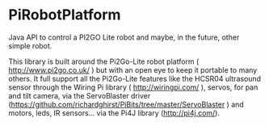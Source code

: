 # PiRobotPlatform
Java API to control a PI2GO Lite robot and maybe, in the future, other simple robot.

This library is built around the Pi2Go-Lite robot platform ( http://www.pi2go.co.uk/ ) but with an open eye to keep it portable to many others. 
It full support all the Pi2Go-Lite features like the HCSR04 ultrasound sensor through  the Wiring Pi library ( http://wiringpi.com/ ), servos, for pan and tilt camera, via the ServoBlaster driver (https://github.com/richardghirst/PiBits/tree/master/ServoBlaster ) and motors, leds, IR sensors… via the Pi4J library (http://pi4j.com/).
